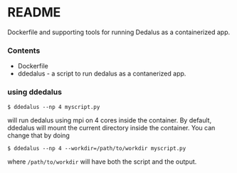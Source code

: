 # README #

Dockerfile and supporting tools for running Dedalus as a containerized app.

### Contents ###

* Dockerfile
* ddedalus - a script to run dedalus as a contanerized app. 

### using ddedalus ###
```
$ ddedalus --np 4 myscript.py
```
will run dedalus using mpi on 4 cores inside the container. By default, ddedalus will mount the current directory inside the container. You can change that by doing
```
$ ddedalus --np 4 --workdir=/path/to/workdir myscript.py
```
where `/path/to/workdir` will have both the script and the output.